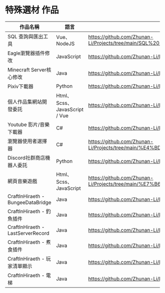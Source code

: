 # 特殊選材 作品

| 作品名稱 | 語言 | 連結 |
| ------ | ------ | ------ |
| SQL 查詢與匯出工具 | Vue、NodeJS | https://github.com/Zhunan-Li/Projects/tree/main/SQL%20%E6%9F%A5%E8%A9%A2%E8%88%87%E5%8C%AF%E5%87%BA%E5%B7%A5%E5%85%B7 |
| Eagle瀏覽器插件修改 | JavaScript | https://github.com/Zhunan-Li/Projects/tree/main/Eagle%20Modified |
| Minecraft Server核心修改 | Java | https://github.com/Zhunan-Li/Projects/tree/main/Minecraft%20Server |
| Pixiv下載器 | Python | https://github.com/Zhunan-Li/Projects/tree/main/Pixiv |
| 個人作品集網站開發委託 | Html、Scss、JavasScript / Vue | https://github.com/Zhunan-Li/Projects/tree/main/Porfolio |
| Youtube 影片/音樂下載器 | C# | https://github.com/Zhunan-Li/Projects/tree/main/Youtube%20Downloader |
| 瀏覽器使用者選擇器 | C# | https://github.com/Zhunan-Li/Projects/tree/main/%E4%BD%BF%E7%94%A8%E8%80%85%E9%81%B8%E6%93%87%E5%99%A8 |
| Discord社群商店機器人委託 | Python | https://github.com/Zhunan-Li/Projects/tree/main/%E7%A4%BE%E7%BE%A4%E5%95%86%E5%BA%97 |
| 網頁音樂遊戲 | Html、Scss、JavaScript | https://github.com/Zhunan-Li/Projects/tree/main/%E7%B6%B2%E9%A0%81%E9%9F%B3%E6%A8%82%E9%81%8A%E6%88%B2 |
| CraftInHiraeth - BungeeDataBridge | Java | https://github.com/Zhunan-Li/Projects/tree/main/CraftInHiraeth/BungeeDataBridge |
| CraftInHiraeth - 釣魚插件 | Java | https://github.com/Zhunan-Li/Projects/tree/main/CraftInHiraeth/FIshing |
| CraftInHiraeth - LastServerRecord | Java | https://github.com/Zhunan-Li/Projects/tree/main/CraftInHiraeth/LastServerRecord |
| CraftInHiraeth - 煮食插件 | Java | https://github.com/Zhunan-Li/Projects/tree/main/CraftInHiraeth/RPGCooking |
| CraftInHiraeth - 玩家清單顯示 | Java | https://github.com/Zhunan-Li/Projects/tree/main/CraftInHiraeth/TabList |
| CraftInHiraeth - 電梯 | Java | https://github.com/Zhunan-Li/Projects/tree/main/CraftInHiraeth/%E9%9B%BB%E6%A2%AF |
